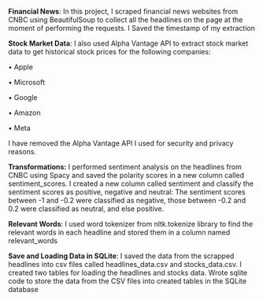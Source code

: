 **Financial News**: In this project, I scraped financial news websites from CNBC using  BeautifulSoup to collect all the headlines on the page at the moment of performing the requests. I Saved the timestamp of my extraction

**Stock Market Data**: I also used Alpha Vantage API to extract stock market data to get historical stock prices for the following companies:

•	Apple

•	Microsoft

•	Google

•	Amazon

•	Meta

I have removed the Alpha Vantage API I used for security and privacy reasons.

**Transformations:** I performed sentiment analysis on the headlines from CNBC using Spacy and saved the polarity scores in a new column called sentiment_scores. I created a new column called sentiment and classify the sentiment scores as positive, negative and neutral:
The sentiment scores between -1 and -0.2 were classified as negative, those between -0.2 and 0.2 were classified as neutral, and else positive.

**Relevant Words**: I used word tokenizer from nltk.tokenize library to find the relevant words in each headline and stored them in a column named relevant_words

**Save and Loading Data in SQLite**: I saved the data from the scrapped headlines into csv files called headlines_data.csv and stocks_data.csv. I created two tables for loading the headlines and stocks data. Wrote sqlite code to store the data from the CSV files into created tables in the SQLite database
